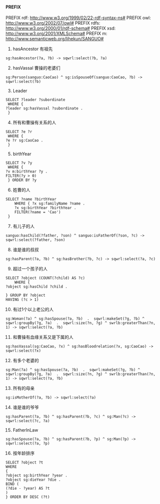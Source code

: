 #### PREFIX
PREFIX rdf: <http://www.w3.org/1999/02/22-rdf-syntax-ns#>
PREFIX owl: <http://www.w3.org/2002/07/owl#>
PREFIX rdfs: <http://www.w3.org/2000/01/rdf-schema#>
PREFIX xsd: <http://www.w3.org/2001/XMLSchema#>
PREFIX m: <http://www.semanticweb.org/lihekun/SANGUO#>

1. hasAncestor 有祖先
```
sg:hasAncestor(?a, ?b) -> sqwrl:select(?b, ?a)
```

2. hasVassal 曹操的老婆们
```
sg:Person(sanguo:CaoCao) ^ sg:isSpouseOf(sanguo:CaoCao, ?b) -> sqwrl:select(?b)
```

3. Leader
```
SELECT ?leader ?subordinate
 WHERE {
?leader sg:hasVassal ?subordinate .
 }
```

4. 所有和曹操有关系的人
```
SELECT ?e ?r
 WHERE {
?e ?r sg:CaoCao .
 }
```

5. birthYear
```
SELECT ?v ?y
 WHERE {
?v m:birthYear ?y .
FILTER(?y > 0)
 } ORDER BY ?y
```

6. 姓曹的人
```
SELECT ?name ?birthYear
	WHERE { ?x sg:familyName ?name .
	?x sg:birthYear ?birthYear . 
	FILTER(?name = 'Cao')
 }
```

7. 有儿子的人
```
sanguo:hasChild(?father, ?son) ^ sanguo:isFatherOf(?son, ?c) -> sqwrl:select(?father, ?son)
```
8. 谁是谁的叔叔
```
sg:hasParent(?a, ?b) ^ sg:hasBrother(?b, ?c) -> sqwrl:select(?a, ?c)
```
9. 超过一个孩子的人
```
SELECT ?object (COUNT(?child) AS ?c)
	WHERE {
?object sg:hasChild ?child .

} GROUP BY ?object
HAVING (?c > 1)
```
10. 有过1个以上老公的人
```
sg:Woman(?a) ^ sg:hasSpouse(?a, ?b)  .  sqwrl:makeSet(?g, ?b) ^ sqwrl:groupBy(?g, ?a)  .  sqwrl:size(?n, ?g) ^ swrlb:greaterThan(?n, 1) -> sqwrl:select(?a, ?b)
```
11. 和曹操有血缘关系又是下属的人
```
sg:hasVassal(sg:CaoCao, ?x) ^ sg:hasBloodrelation(?x, sg:CaoCao) -> sqwrl:select(?x)
```
12. 有多个老婆的
```
sg:Man(?a) ^ sg:hasSpouse(?a, ?b)  .  sqwrl:makeSet(?g, ?b) ^ sqwrl:groupBy(?g, ?a)  .  sqwrl:size(?n, ?g) ^ swrlb:greaterThan(?n, 1) -> sqwrl:select(?a, ?b)
```
13. 所有的母亲
```
sg:isMotherOf(?a, ?b) -> sqwrl:select(?a)
```
14. 谁是谁的爷爷
```
sg:hasParent(?a, ?b) ^ sg:hasParent(?b, ?c) ^ sg:Man(?c) -> sqwrl:select(?c, ?a)
```
15. FatherInLaw
```
sg:hasSpouse(?a, ?b) ^ sg:hasParent(?b, ?p) ^ sg:Man(?p) -> sqwrl:select(?a, ?p)
```

16. 按年龄排序
```
SELECT ?object ?t
WHERE
{
?object sg:birthYear ?year .
?object sg:dieYear ?die .
BIND (
(?die - ?year) AS ?t
)
} ORDER BY DESC (?t)
```
